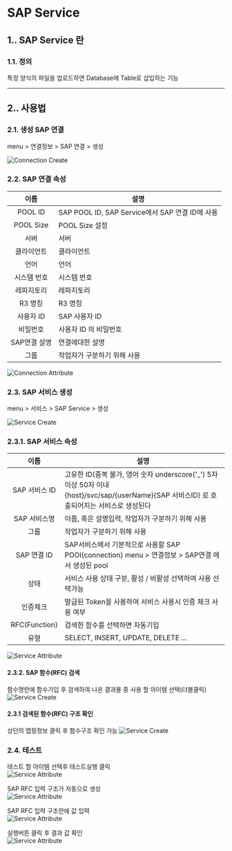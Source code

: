 # SAP Service
## 1.. SAP Service 란
### 1.1. 정의
특정 양식의 파일을 업로드하면 Database에 Table로 삽입하는 기능

---
## 2.. 사용법
### 2.1. 생성 SAP 연결
menu > 연결정보 > SAP 연결 > 생성

![Connection Create](./images/02-service-sap-01.png)

### 2.2. SAP 연결 속성

| 이름 | 설명 |
|:---:|---|
| POOL ID | SAP POOL ID, SAP Service에서 SAP 연결 ID에 사용 |
| POOL Size | POOL Size 설정 |
| 서버 | 서버 |
| 클라이언트 | 클라이언트 |
| 언어 | 언어 |
| 시스템 번호 | 시스템 번호 |
| 레파지토리 | 레파지토리 |
| R3 명칭 | R3 명칭 |
| 사용자 ID | SAP 사용자 ID |
| 비밀번호 | 사용자 ID 의 비밀번호 |
| SAP연결 설명 | 연결에대한 설명 |
| 그룹 | 작업자가 구분하기 위해 사용 |

![Connection Attribute](./images/02-service-sap-02.png)

### 2.3. SAP 서비스 생성
menu > 서비스 > SAP Service > 생성

![Service Create](./images/02-service-sap-03.png)

### 2.3.1. SAP 서비스 속성

| 이름 | 설명 |
|:---:|---|
| SAP 서비스 ID | 고유한 ID(중복 불가, 영어 숫자 underscore('_') 5자 이상 50자 이내<br />{host}/svc/sap/{userName}{SAP 서비스ID} 로 호출되어지는 서비스로 생성된다 |
| SAP 서비스명 | 이름, 혹은 설명입력, 작업자가 구분하기 위해 사용 |
| 그룹 | 작업자가 구분하기 위해 사용 |
| SAP 연결 ID | SAP서비스에서 기본적으로 사용할 SAP POOl(connection) menu > 연결정보 > SAP연결 에서 생성된 pool |
| 상태 | 서비스 사용 상태 구분, 활성 / 비활성 선택하여 사용 선택가능 |
| 인증체크 | 발급된 Token을 사용하여 서비스 사용시 인증 체크 사용 여부 |
| RFC(Function) | 검색한 함수를 선택하면 자동기입 |
| 유형 | SELECT, INSERT, UPDATE, DELETE ... |

![Service Attribute](./images/02-service-sap-04.png)

#### 2.3.2. SAP 함수(RFC) 검색
함수명란에 함수기입 후 검색하여 나온 결과물 중 사용 할 아이템 선택(더블클릭)
![Service Create](./images/02-service-sap-05.png)

#### 2.3.1 검색된 함수(RFC) 구조 확인
상단의 맵핑정보 클릭 후 함수구조 확인 가능
![Service Create](./images/02-service-sap-06.png)

### 2.4. 테스트

테스트 할 아이템 선택후 테스트실행 클릭  
![Service Attribute](./images/02-service-sap-10.png)


SAP RFC 입력 구조가 자동으로 생성  
![Service Attribute](./images/02-service-sap-07.png)


SAP RFC 입력 구조란에 값 입력  
![Service Attribute](./images/02-service-sap-08.png)


실행버튼 클릭 후 결과 값 확인  
![Service Attribute](./images/02-service-sap-09.png)
